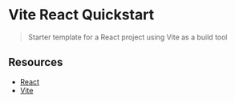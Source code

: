 # Vite React Quickstart
> Starter template for a React project using Vite as a build tool


## Resources

- [React](https://michaelcurrin.github.io/dev-resources/resources/javascript/packages/react/)
- [Vite](https://michaelcurrin.github.io/dev-resources/resources/javascript/packages/vite/)
